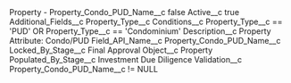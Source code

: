 <?xml version="1.0" encoding="UTF-8"?>
<CustomMetadata xmlns="http://soap.sforce.com/2006/04/metadata" xmlns:xsi="http://www.w3.org/2001/XMLSchema-instance" xmlns:xsd="http://www.w3.org/2001/XMLSchema">
    <label>Property - Property_Condo_PUD_Name__c</label>
    <protected>false</protected>
    <values>
        <field>Active__c</field>
        <value xsi:type="xsd:boolean">true</value>
    </values>
    <values>
        <field>Additional_Fields__c</field>
        <value xsi:type="xsd:string">Property_Type__c</value>
    </values>
    <values>
        <field>Conditions__c</field>
        <value xsi:type="xsd:string">Property_Type__c == &apos;PUD&apos; OR Property_Type__c == &apos;Condominium&apos;</value>
    </values>
    <values>
        <field>Description__c</field>
        <value xsi:type="xsd:string">Property Attribute: Condo/PUD</value>
    </values>
    <values>
        <field>Field_API_Name__c</field>
        <value xsi:type="xsd:string">Property_Condo_PUD_Name__c</value>
    </values>
    <values>
        <field>Locked_By_Stage__c</field>
        <value xsi:type="xsd:string">Final Approval</value>
    </values>
    <values>
        <field>Object__c</field>
        <value xsi:type="xsd:string">Property</value>
    </values>
    <values>
        <field>Populated_By_Stage__c</field>
        <value xsi:type="xsd:string">Investment Due Diligence</value>
    </values>
    <values>
        <field>Validation__c</field>
        <value xsi:type="xsd:string">Property_Condo_PUD_Name__c != NULL</value>
    </values>
</CustomMetadata>

